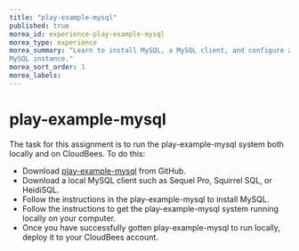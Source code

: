 ```yaml
---
title: "play-example-mysql"
published: true
morea_id: experience-play-example-mysql
morea_type: experience
morea_summary: "Learn to install MySQL, a MySQL client, and configure a Play application to connect to a local and cloud-based
MySQL instance."
morea_sort_order: 1
morea_labels:
---
```


# play-example-mysql

The task for this assignment is to run the play-example-mysql system both locally and on CloudBees.  To do this:

  * Download [play-example-mysql](http://ics-software-engineering.github.io/play-example-mysql/) from GitHub.
  * Download a local MySQL client such as Sequel Pro, Squirrel SQL, or HeidiSQL.
  * Follow the instructions in the play-example-mysql to install MySQL.
  * Follow the instructions to get the play-example-mysql system running locally on your computer.
  * Once you have successfully gotten play-example-mysql to run locally, deploy it to your CloudBees account.










